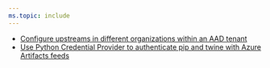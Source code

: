 ```yaml
---
ms.topic: include
---
```


- [Configure upstreams in different organizations within an AAD tenant](#configure-upstreams-in-different-organizations-within-an-aad-tenant)
- [Use Python Credential Provider to authenticate pip and twine with Azure Artifacts feeds](#use-the-python-credential-provider-preview-to-authenticate-pip-and-twine-with-azure-artifacts-feeds)
